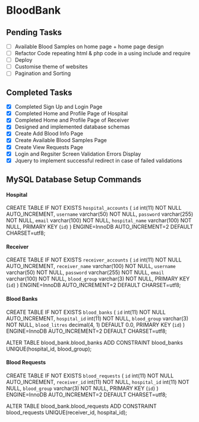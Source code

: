 # BloodBank

## Pending Tasks
- [ ] Available Blood Samples on home page + home page design
- [ ] Refactor Code repeating html & php code in a using include and require
- [ ] Deploy
- [ ] Customise theme of websites
- [ ] Pagination and Sorting

## Completed Tasks
- [X] Completed Sign Up and Login Page
- [X] Completed Home and Profile Page of Hospital
- [X] Completed Home and Profile Page of Receiver
- [X] Designed and implemented database schemas
- [X] Create Add Blood Info Page
- [X] Create Available Blood Samples Page
- [X] Create View Requests Page
- [X] Login and Regsiter Screen Validation Errors Display
- [X] Jquery to implement successful redirect in case of failed validations

## MySQL Database Setup Commands

#### Hospital

CREATE TABLE IF NOT EXISTS `hospital_accounts` (
    `id` int(11) NOT NULL AUTO_INCREMENT,
    `username` varchar(50) NOT NULL,
    `password` varchar(255) NOT NULL,
    `email` varchar(100) NOT NULL,
    `hospital_name` varchar(100) NOT NULL,
    PRIMARY KEY (`id`)
) ENGINE=InnoDB AUTO_INCREMENT=2 DEFAULT CHARSET=utf8;

#### Receiver

CREATE TABLE IF NOT EXISTS `receiver_accounts` (
    `id` int(11) NOT NULL AUTO_INCREMENT,
    `receiver_name` varchar(100) NOT NULL,
    `username` varchar(50) NOT NULL,
    `password` varchar(255) NOT NULL,
    `email` varchar(100) NOT NULL,
    `blood_group` varchar(3) NOT NULL,
    PRIMARY KEY (`id`)
) ENGINE=InnoDB AUTO_INCREMENT=2 DEFAULT CHARSET=utf8;


#### Blood Banks

CREATE TABLE IF NOT EXISTS `blood_banks` (
    `id` int(11) NOT NULL AUTO_INCREMENT,
    `hospital_id` int(11) NOT NULL,
    <!-- `hospital_name` varchar(100) NOT NULL, -->
    `blood_group` varchar(3) NOT NULL,
    `blood_litres` decimal(4, 1) DEFAULT 0.0,
    PRIMARY KEY (`id`)
) ENGINE=InnoDB AUTO_INCREMENT=2 DEFAULT CHARSET=utf8;


ALTER TABLE blood_bank.blood_banks
  ADD CONSTRAINT blood_banks UNIQUE(hospital_id, blood_group);
  
#### Blood Requests

CREATE TABLE IF NOT EXISTS `blood_requests` (
    `id` int(11) NOT NULL AUTO_INCREMENT,
    `receiver_id` int(11) NOT NULL,
    `hospital_id` int(11) NOT NULL,
    `blood_group` varchar(3) NOT NULL,
    PRIMARY KEY (`id`)
) ENGINE=InnoDB AUTO_INCREMENT=2 DEFAULT CHARSET=utf8;

ALTER TABLE blood_bank.blood_requests
  ADD CONSTRAINT blood_requests UNIQUE(receiver_id, hospital_id);